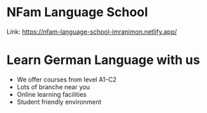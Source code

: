 # NFam Language School

Link: https://nfam-language-school-imranimon.netlify.app/

# Learn German Language with us
* We offer courses from level A1-C2
* Lots of branche near you
* Online learning facilities
* Student friendly environment


